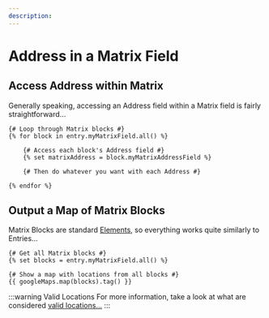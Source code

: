```yaml
---
description:
---
```


# Address in a Matrix Field

## Access Address within Matrix

Generally speaking, accessing an Address field within a Matrix field is fairly straightforward...

```twig
{# Loop through Matrix blocks #}
{% for block in entry.myMatrixField.all() %}

    {# Access each block's Address field #}
    {% set matrixAddress = block.myMatrixAddressField %}
    
    {# Then do whatever you want with each Address #}
    
{% endfor %}
```

## Output a Map of Matrix Blocks

Matrix Blocks are standard [Elements](https://craftcms.com/docs/3.x/elements.html), so everything works quite similarly to Entries...

```twig
{# Get all Matrix blocks #}
{% set blocks = entry.myMatrixField.all() %}

{# Show a map with locations from all blocks #}
{{ googleMaps.map(blocks).tag() }}
```

:::warning Valid Locations
For more information, take a look at what are considered [valid locations...](/dynamic-maps/locations/)
:::

